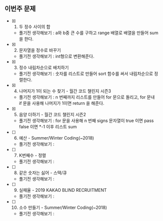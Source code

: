 ## 이번주 문제
- [x] 1. 두 정수 사이의 합
    - 풀기전 생각해보기 : a와 b중 큰 수를 구하고 range 배열로 배열을 만들어 sum을 한다.

- [x] 2. 문자열을 정수로 바꾸기
    - 풀기전 생각해보기 : int형으로 변환해준다.
- [x] 3. 정수 내림차순으로 배치하기
    - 풀기전 생각해보기 : 숫자를 리스트로 만들어 sort 함수를 써서 내림차순으로 정렬한다.
- [x] 4. 나머지가 1이 되는 수 찾기 - 월간 코드 챌린지 시즌3
    - 풀기전 생각해보기 : n 번째까지 리스트를 만들어 for 문으로 돌리고, for 문내 if 문을 사용해 나머지가 1이면 return 을 해준다.
- [x] 5. 음양 더하기 - 월간 코드 챌린지 시즌2
    - 풀기전 생각해보기 : for 문을 사용해 n 번째 signs 문자열이 true 이면 pass false 이면 *-1 이후 리스트 sum
- [ ] 6. 예산 - Summer/Winter Coding(~2018)
    - 풀기전 생각해보기 :
- [ ] 7. K번째수 - 정렬
    - 풀기전 생각해보기 :
- [ ] 8. 같은 숫자는 싫어 - 스택/큐
    - 풀기전 생각해보기 :
- [ ] 9. 실패율 - 2019 KAKAO BLIND RECRUITMENT
    - 풀기전 생각해보기 :
- [ ] 10. 소수 만들기 - Summer/Winter Coding(~2018)
    - 풀기전 생각해보기 :
